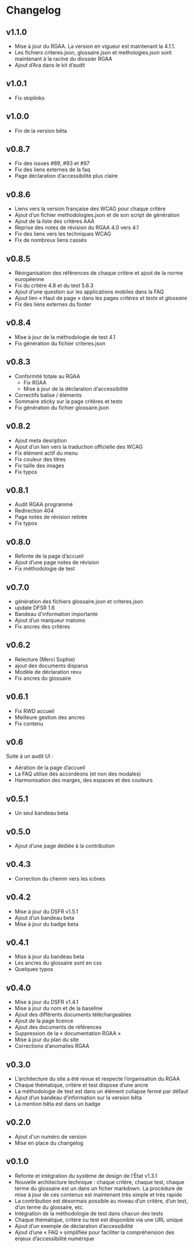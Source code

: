 Changelog
====================================================================

v1.1.0
--------------------------------------------------------------------

* Mise à jour du RGAA. La version en vigueur est maintenant la 4.1.1.
* Les fichiers criteres.json, glossaire.json et methologies.json sont maintenant à la racine du diossier RGAA
* Ajout d’Ara dans le kit d’audit


v1.0.1
--------------------------------------------------------------------

* Fix skiplinks

v1.0.0
--------------------------------------------------------------------

* Fin de la version bêta

v0.8.7
--------------------------------------------------------------------

* Fix des issues #89, #93 et #97
* Fix des liens externes de la faq
* Page déclaration d’accessibilité plus claire

v0.8.6
--------------------------------------------------------------------

* Liens vers la version française des WCAG pour chaque critère
* Ajout d’un fichier methodologies.json et de son script de génération
* Ajout de la liste des critères AAA
* Reprise des notes de révision du RGAA 4.0 vers 4.1
* Fix des liens vers les techniques WCAG
* Fix de nombreux liens cassés

v0.8.5
--------------------------------------------------------------------

* Réorganisation des références de chaque critère et ajout de la norme européenne
* Fix du critère 4.8 et du test 5.6.3
* Ajout d‘une question sur les applications mobiles dans la FAQ
* Ajout lien « Haut de page » dans les pages _critères et tests_ et _glossaire_
* Fix des liens externes du footer

v0.8.4
--------------------------------------------------------------------

* Mise à jour de la méthodologie de test 4.1
* Fix génération du fichier criteres.json

v0.8.3
--------------------------------------------------------------------

* Conformité totale au RGAA
	* Fix RGAA  
	* Mise à jour de la déclaration d‘accessibilité
* Correctifs balise / éléments
* Sommaire sticky sur la page critères et tests
* Fix génération du fichier glossaire.json


v0.8.2
--------------------------------------------------------------------

* Ajout meta desription 
* Ajout d’un lien vers la traduction officielle des WCAG
* Fix élément actif du menu 
* Fix couleur des titres 
* Fix taille des images
* Fix typos

v0.8.1
--------------------------------------------------------------------

* Audit RGAA programmé 
* Redirection 404 
* Page notes de révision retirée 
* Fix typos

v0.8.0
--------------------------------------------------------------------

* Refonte de la page d’accueil 
* Ajout d’une page notes de révision 
* Fix méthodologie de test

v0.7.0
--------------------------------------------------------------------

* génération des fichiers glossaire.json et criteres.json 
* update DFSR 1.6 
* Bandeau d'information importante 
* Ajout d’un marqueur matomo 
* Fix ancres des critères

v0.6.2
--------------------------------------------------------------------

* Relecture (Merci Sophie) 
* ajout des documents disparus 
* Modèle de déclaration revu 
* Fix ancres du glossaire

v0.6.1
--------------------------------------------------------------------

* Fix RWD accueil 
* Meilleure gestion des ancres 
* Fix contenu

v0.6
--------------------------------------------------------------------

Suite à un audit UI :
* Aération de la page d’accueil 
* La FAQ utilise des accordéons (et non des modales) 
* Harmonisation des marges, des espaces et des couleurs

v0.5.1
--------------------------------------------------------------------

* Un seul bandeau beta

v0.5.0
--------------------------------------------------------------------

* Ajout d’une page dédiée à la contribution

v0.4.3
--------------------------------------------------------------------

* Correction du chemin vers les icônes

v0.4.2
--------------------------------------------------------------------

* Mise à jour du DSFR v1.5.1 
* Ajout d’un bandeau beta 
* Mise à jour du badge beta

v0.4.1
--------------------------------------------------------------------

* Mise à jour du bandeau beta 
* Les ancres du glossaire sont en css 
* Quelques typos

v0.4.0
--------------------------------------------------------------------

* Mise à jour du DSFR v1.4.1 
* Mise à jour du nom et de la baseline 
* Ajout des différents documents téléchargeables 
* Ajout de la page licence 
* Ajout des documents de références 
* Suppression de la « documentation RGAA » 
* Mise à jour du plan du site 
* Corrections d’anomalies RGAA

v0.3.0
--------------------------------------------------------------------

* L’architecture du site a été revue et respecte l’organisation du RGAA 
* Chaque thématique, critère et test dispose d’une ancre 
* La méthodologie de test est dans un élément collapse fermé par défaut 
* Ajout d’un bandeau d’information sur la version bêta 
* La mention bêta est dans un badge

v0.2.0
--------------------------------------------------------------------

* Ajout d'un numéro de version 
* Mise en place du changelog

v0.1.0
--------------------------------------------------------------------

* Refonte et intégration du système de design de l’État v1.3.1 
* Nouvelle architecture technique : chaque critère, chaque test, chaque terme du glossaire est un dans un ficher markdown. La procédure de mise à jour de ces contenus est maintenant très simple et très rapide 
* La contribution est désormais possible au niveau d’un critère, d’un test, d’un terme du glossaire, etc. 
* Intégration de la méthodologie de test dans chacun des tests 
* Chaque thématique, critère ou test est disponible via une URL unique 
* Ajout d’un exemple de déclaration d’accessibilité 
* Ajout d’une « FAQ » simplifiée pour faciliter la compréhension des enjeux d’accessibilité numérique



